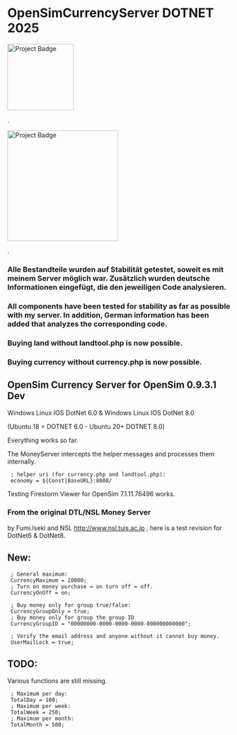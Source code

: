 # OpenSimCurrencyServer DOTNET 2025

<img src="https://ci.appveyor.com/api/projects/status/32r7s2skrgm9ubva?svg=true" alt="Project Badge" width="150">

.

<img src="https://i.pinimg.com/originals/34/2e/6d/342e6d8b1ef0a4ff9ae8853284047266.jpg" alt="Project Badge" width="250">

.

### Alle Bestandteile wurden auf Stabilität getestet, soweit es mit meinem Server möglich war. Zusätzlich wurden deutsche Informationen eingefügt, die den jeweiligen Code analysieren.
### All components have been tested for stability as far as possible with my server. In addition, German information has been added that analyzes the corresponding code.

### Buying land without landtool.php is now possible.

### Buying currency without currency.php is now possible.

## OpenSim Currency Server for OpenSim 0.9.3.1 Dev
Windows Linux IOS DotNet 6.0 & Windows Linux IOS DotNet 8.0

(Ubuntu 18 = DOTNET 6.0 - Ubuntu 20+ DOTNET 8.0)

Everything works so far.

The MoneyServer intercepts the helper messages and processes them internally.

     ; helper uri (for currency.php and landtool.php):
     economy = ${Const|BaseURL}:8008/
     
Testing Firestorm Viewer for OpenSim 7.1.11.76496 works.

### From the original DTL/NSL Money Server
by Fumi.Iseki and NSL http://www.nsl.tuis.ac.jp , here is a test revision for DotNet6 & DotNet8.

## New:

     ; General maximum:
     CurrencyMaximum = 20000;
     ; Turn on money purchase = on turn off = off.
     CurrencyOnOff = on;
     
     ; Buy money only for group true/false:
     CurrencyGroupOnly = true;
     ; Buy money only for group the group ID
     CurrencyGroupID = "00000000-0000-0000-0000-000000000000";
     
     ; Verify the email address and anyone without it cannot buy money.
     UserMailLock = true;

## TODO:
Various functions are still missing.

     ; Maximum per day:
     TotalDay = 100;
     ; Maximum per week:
     TotalWeek = 250;
     ; Maximum per month:
     TotalMonth = 500;
